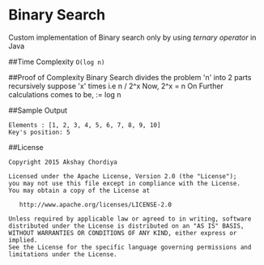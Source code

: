 # Binary Search
Custom implementation of Binary search only by using *ternary operator* in Java

##Time Complexity
`O(log n)`

##Proof of Complexity
Binary Search divides the problem 'n' into 2 parts recursively suppose 'x'  times
i.e n / 2^x
Now, 2^x = n
On Further calculations comes to be,
:= log n

##Sample Output
```
Elements : [1, 2, 3, 4, 5, 6, 7, 8, 9, 10]
Key's position: 5
```

##License
```
Copyright 2015 Akshay Chordiya

Licensed under the Apache License, Version 2.0 (the "License");
you may not use this file except in compliance with the License.
You may obtain a copy of the License at

   http://www.apache.org/licenses/LICENSE-2.0

Unless required by applicable law or agreed to in writing, software
distributed under the License is distributed on an "AS IS" BASIS,
WITHOUT WARRANTIES OR CONDITIONS OF ANY KIND, either express or implied.
See the License for the specific language governing permissions and
limitations under the License.
```
